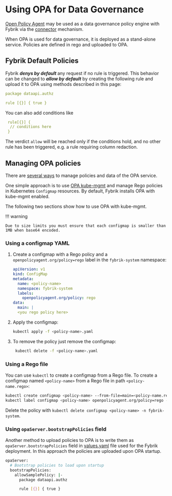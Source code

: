 # Using OPA for Data Governance
[Open Policy Agent](https://www.openpolicyagent.org/) may be used as a data governance policy engine with Fybrik via the [connector](https://fybrik.io/dev/concepts/connectors/) mechanism.

When OPA is used for data governance, it is deployed as a stand-alone service.  Policies are defined in rego and uploaded to OPA.

## Fybrik Default Policies

Fybrik <strong><em>denys by default </em></strong>any request if no rule is triggered. This behavior can be changed to <strong><em>allow by default</em></strong> by creating the following rule and upload it to OPA using methods described in this page:

```yaml
package dataapi.authz

rule [{}] { true }
```

You can also add conditions like

```yaml
 rule[{}] {
  // conditions here
 }
```

The verdict `allow` will be reached only if the conditions hold, and no other rule has been triggered, e.g. a rule requiring column redaction.

## Managing OPA policies

There are [several ways](https://www.openpolicyagent.org/docs/latest/management/) to manage policies and data of the OPA service. 

One simple approach is to use [OPA kube-mgmt](https://github.com/open-policy-agent/kube-mgmt) and manage Rego policies in Kubernetes `Configmap` resources. By default, Fybrik installs OPA with kube-mgmt enabled. 

The following two sections show how to use OPA with kube-mgmt.

!!! warning 
    
    Due to size limits you must ensure that each configmap is smaller than 1MB when base64 encoded.

### Using a configmap YAML

1. Create a configmap with a Rego policy and a `openpolicyagent.org/policy=rego` label in the `fybrik-system` namespace:
    ```yaml
    apiVersion: v1
    kind: ConfigMap
    metadata:
      name: <policy-name>
      namespace: fybrik-system
      labels:
        openpolicyagent.org/policy: rego
    data:
      main: |
      <you rego policy here>
    ```
1. Apply the configmap:
    ```bash
    kubectl apply -f <policy-name>.yaml
    ```
1. To remove the policy just remove the configmap:
   ```bash
    kubectl delete -f <policy-name>.yaml
   ```

### Using a Rego file

You can use `kubectl` to create a configmap from a Rego file. To create a configmap named `<policy-name>` from a Rego file in path `<policy-name.rego>`:

```bash
kubectl create configmap <policy-name> --from-file=main=<policy-name.rego> -n fybrik-system
kubectl label configmap <policy-name> openpolicyagent.org/policy=rego -n fybrik-system
```

Delete the policy with `kubectl delete configmap <policy-name> -n fybrik-system`.


### Using `opaServer.bootstrapPolicies` field

Another method to upload policies to OPA is to write them as `opaServer.bootstrapPolicies` field in [values.yaml](https://raw.githubusercontent.com/fybrik/charts/master/charts/fybrik/values.yaml) file used for the Fybrik deployment.
In this approach the policies are uploaded upon OPA startup.

```bash
opaServer:
  # Bootstrap policies to load upon startup
  bootstrapPolicies:
    allowSamplePolicy: |-
      package dataapi.authz

      rule [{}] { true }
```
